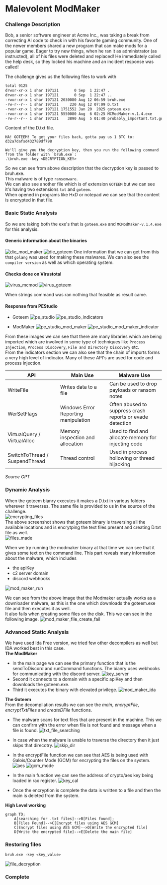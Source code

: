 #  Malevolent ModMaker 

### Challenge Description
Bob, a senior software engineer at Acme Inc., was taking a break from correcting AI code to check in with his favorite gaming community. One of the newer members shared a new program that can make mods for a popular game. Eager to try new things, when he ran it as administrator (as instructed), all of his files were deleted and replaced! He immediately called the help desk, so they locked his machine and an incident response was called!

The challenge gives us the following files to work with
```bash
total 9125
drwxr-xr-x 1 shar 197121       0 Sep  1 22:47 .
drwxr-xr-x 1 shar 197121       0 Sep  1 22:47 ..
-rwxr-xr-x 1 shar 197121 2030080 Aug 12 06:59 bruh.exe
-rw-r--r-- 1 shar 197121     220 Aug 12 07:09 D.txt
-rwxr-xr-x 1 shar 197121 1751552 Jan 20  2025 goteem.exe
-rwxr-xr-x 1 shar 197121 5550080 Aug  6 02:25 MCModMaker-v.1.4.exe
-rw-r--r-- 1 shar 197121    3890 Aug  5 01:40 probably_important.txt.goteem
```

Content of the D.txt file.
```
HA! GOTEEM! To get your files back, gotta pay us 1 BTC to: d32a7dafsd432789df798

We'll give you the decryption key, then you run the following command from the folder with `bruh.exe`:
.\bruh.exe -key <DECRYPTION_KEY>
```
So we can see from above description that the decryption key is passed to bruh.exe.\
This malware is of type `ransomware`.\
We can also see another file which is of extension `GOTEEM` but we can see it's having two extensions `txt` and `goteem`.\
When opened in programs like HxD or notepad we can see that the content is encrypted in that file.

### Basic Static Analysis
So we are taking both the exe's that is `goteem.exe` and `MCModMaker-v.1.4.exe` for this analysis.

#### Generic information about the binaries
![die_mod_maker](poc_images/die_mcmod.png)
![die_goteem](poc_images/die_goteem.png)
One information that we can get from this that `golang` was used for making these malwares. We can also see the `compiler version` as well as which operating system.

#### Checks done on Virustotal
![virus_mcmod](poc_images/virustotal_mcmodmaker.png)
![virus_goteem](poc_images/virustotal_goteem.png)

When strings command was ran nothing that feasible as result came.

#### Response from PEStudio
- Goteem
![pe_studio](poc_images/pe_studio_goteem.png)
![pe_studio_indicators](poc_images/pe_studio_goteem_indicators.png)

- ModMaker
![pe_studio_mod_maker](poc_images/pe_studio_modmaker.png)
![pe_studio_mod_maker_indicator](poc_images/pe_studio_modmaker_indicators.png)

From these images we can see that there are many libraries which are being imported which are involved in some type of techniques like `Process Injection`, `Process Discovery`, `File and Directory Discovery` etc.\
From the indicators section we can also see that the chain of imports forms a very high level of indicator. Many of these API's are used for code and process injection.

| API    | Main Use | Malware Use |
| -------- | ------- | ------- |
| WriteFile  | Writes data to a file	    |  Can be used to drop payloads or ransom notes       |
| WerSetFlags | Windows Error Reporting manipulation	    |   Often abused to suppress crash reports or evade detection      |
| VirtualQuery / VirtualAlloc    | Memory inspection and allocation	    |    Used to find and allocate memory for injecting code     |
| SwitchToThread / SuspendThread	    | Thread control	    |   Used in process hollowing or thread hijacking      |

*Source GPT*


### Dynamic Analysis
When the goteem bianry executes it makes a D.txt in various folders wherever it traverses. The same file is provided to us in the source of the challenge.\
![encrypting_files](poc_images/goteem_encrypting.png)\
The above screenshot shows that goteem binary is traversing all the available locations and is encrytping the text files present and creating D.txt file as well.\
![files_made](poc_images/files_made_goteem.png)

When we try running the modmaker binary at that time we can see that it gives some text on the command line. This part reveals many information about the malware, which includes
- the apiKey
- c2 server domain
- discord webhooks

![mod_maker_run](poc_images/running_mod_maker_cmd_res.png)

We can see from the above image that the Modmaker actually works as a downloader malware, as this is the one which downloads the goteem.exe file and then executes it as well.\
It also fails when creating some files on the disk. This we can see in the following image.
![mod_maker_file_create_fail](poc_images/mod_maker_file_create_fail.png)

### Advanced Static Analysis
We have used Ida Free version, we tried few other decompilers as well but IDA worked best in this case.\
**The ModMaker**
- In the main page we can see the primary function that is the sendToDiscord and runCommand functions. The bianry uses webhooks for communicating with the discord server.
![key_server](poc_images/key_server.png)
- Second it connects to a domain with a specific apiKey and then downloads the goteem.exe.
- Third it executes the binary with elevated privilege.
![mod_maker_ida](poc_images/command_run_mod_maker.png)

**The Goteem**\
From the decompilation results we can see the *main*, *encryptFile*, *encryptTxtFiles* and *createDFile* functions.
- The malware scans for text files that are present in the machine. This we can confirm with the error when file is not found and message when a file is found.
![txt_file_searching](poc_images/searching_text_files.png)

- In case when the malware is unable to traverse the directory then it just skips that direcotry.
![skip_dir](poc_images/access_restricted.png)

- In the encryptFile function we can see that AES is being used with Galois/Counter Mode (GCM) for encrypting the files on the system.
![aes](poc_images/crypto_call_after_read.png)
![gcm_mode](poc_images/gcm_mode_aes.png)

- In the main function we can see the address of crypto/aes key being loaded in rax register.
![key_cal](poc_images/crypto_module_call_with_value.png)

- Once the encryption is complete the data is written to a file and then the main is deleted from the system.

**High Level working**
```mermaid
graph TD;
    A[searching for .txt files]-->B[Files found];
    B[Files Found]-->C[Encrypt files using AES GCM]
    C[Encrypt files using AES GCM]-->D[Write the encrypted file]
    D[Write the encrypted file]-->E[Delete the main file]
``` 
### Restoring files
```
bruh.exe -key <key_value>
```
![file_decryption](poc_images/decryption.png)

### Complete
